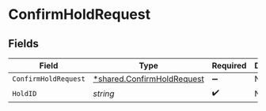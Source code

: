 # ConfirmHoldRequest


## Fields

| Field                                                                   | Type                                                                    | Required                                                                | Description                                                             |
| ----------------------------------------------------------------------- | ----------------------------------------------------------------------- | ----------------------------------------------------------------------- | ----------------------------------------------------------------------- |
| `ConfirmHoldRequest`                                                    | [*shared.ConfirmHoldRequest](../../models/shared/confirmholdrequest.md) | :heavy_minus_sign:                                                      | N/A                                                                     |
| `HoldID`                                                                | *string*                                                                | :heavy_check_mark:                                                      | N/A                                                                     |